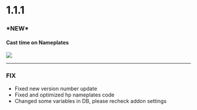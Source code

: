 # **1.1.1**

### \*NEW\*

#### Cast time on Nameplates

<img src="https://imgur.com/3h384Sr.png"/>

<hr>

### FIX
* Fixed new version number update
* Fixed and optimized hp nameplates code
* Changed some variables in DB, please recheck addon settings
